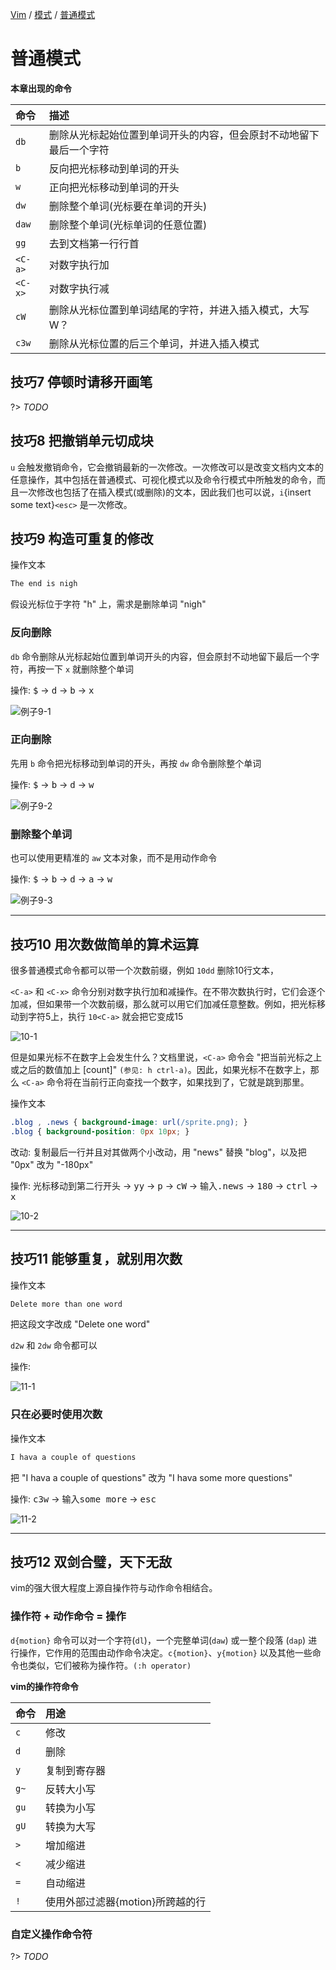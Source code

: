 [Vim](/vim-docs/) / [模式](/vim-docs/mode/) / [普通模式](/vim-docs/mode/normal)

# 普通模式

**本章出现的命令**

|命令|描述|
|:---|:---|
|`db`|删除从光标起始位置到单词开头的内容，但会原封不动地留下最后一个字符|
|`b`|反向把光标移动到单词的开头|
|`w`|正向把光标移动到单词的开头|
|`dw`|删除整个单词(光标要在单词的开头)|
|`daw`|删除整个单词(光标单词的任意位置)|
|`gg`|去到文档第一行行首|
|`<C-a>`|对数字执行加|
|`<C-x>`|对数字执行减|
|`cW`|删除从光标位置到单词结尾的字符，并进入插入模式，大写W？|
|`c3w`|删除从光标位置的后三个单词，并进入插入模式|

## 技巧7 停顿时请移开画笔

?> _TODO_

## 技巧8 把撤销单元切成块

`u` 会触发撤销命令，它会撤销最新的一次修改。一次修改可以是改变文档内文本的任意操作，其中包括在普通模式、可视化模式以及命令行模式中所触发的命令，而且一次修改也包括了在插入模式(或删除)的文本，因此我们也可以说，`i`{insert some text}`<esc>` 是一次修改。

## 技巧9 构造可重复的修改

操作文本

```tex
The end is nigh
```

假设光标位于字符 "h" 上，需求是删除单词 "nigh"

### 反向删除

`db` 命令删除从光标起始位置到单词开头的内容，但会原封不动地留下最后一个字符，再按一下 `x` 就删除整个单词

操作: <kbd>$</kbd> -> <kbd>d</kbd> -> <kbd>b</kbd> -> <kbd>x</kbd>

![例子9-1](https://cdn.jsdelivr.net/gh/karoldy/public-bed/image/vim/mode/9-1.gif)

### 正向删除

先用 `b` 命令把光标移动到单词的开头，再按 `dw` 命令删除整个单词

操作: <kbd>$</kbd> -> <kbd>b</kbd> -> <kbd>d</kbd> -> <kbd>w</kbd>

![例子9-2](https://cdn.jsdelivr.net/gh/karoldy/public-bed/image/vim/mode/9-2.gif)

### 删除整个单词

也可以使用更精准的 `aw` 文本对象，而不是用动作命令

操作: <kbd>$</kbd> -> <kbd>b</kbd> -> <kbd>d</kbd> -> <kbd>a</kbd> -> <kbd>w</kbd>

![例子9-3](https://cdn.jsdelivr.net/gh/karoldy/public-bed/image/vim/mode/9-3.gif)

---

## 技巧10 用次数做简单的算术运算

很多普通模式命令都可以带一个次数前缀，例如 `10dd` 删除10行文本，

`<C-a>` 和 `<C-x>` 命令分别对数字执行加和减操作。在不带次数执行时，它们会逐个加减，但如果带一个次数前缀，那么就可以用它们加减任意整数。例如，把光标移动到字符5上，执行 `10<C-a>` 就会把它变成15

![10-1](https://cdn.jsdelivr.net/gh/karoldy/public-bed/image/vim/mode/10-1.gif)

但是如果光标不在数字上会发生什么？文档里说，`<C-a>` 命令会 "把当前光标之上或之后的数值加上 [count]" `(参见: h ctrl-a)`。因此，如果光标不在数字上，那么 `<C-a>` 命令将在当前行正向查找一个数字，如果找到了，它就是跳到那里。

操作文本

```css
.blog , .news { background-image: url(/sprite.png); }
.blog { background-position: 0px 10px; }
```

改动: 复制最后一行并且对其做两个小改动，用 "news" 替换 "blog"，以及把 "0px" 改为 "-180px"

操作: <kbd>光标移动到第二行开头</kbd> -> <kbd>yy</kbd> -> <kbd>p</kbd> -> <kbd>cW</kbd> -> <kbd>输入.news</kbd> -> <kbd>180</kbd> -> <kbd>ctrl</kbd> -> <kbd>x</kbd>

![10-2](https://cdn.jsdelivr.net/gh/karoldy/public-bed/image/vim/mode/10-2.gif)

---

## 技巧11 能够重复，就别用次数

操作文本

```tex
Delete more than one word
```
把这段文字改成 "Delete one word"

`d2w` 和 `2dw` 命令都可以

操作:

![11-1](https://cdn.jsdelivr.net/gh/karoldy/public-bed/image/vim/mode/11-1.gif)

### 只在必要时使用次数

操作文本

```tex
I hava a couple of questions
```

把 "I hava a couple of questions" 改为 "I hava some more questions"

操作: <kbd>c3w</kbd> -> <kbd>输入some more</kbd> -> <kbd>esc</kbd>

![11-2](https://cdn.jsdelivr.net/gh/karoldy/public-bed/image/vim/mode/11-2.gif)

---

## 技巧12 双剑合璧，天下无敌

vim的强大很大程度上源自操作符与动作命令相结合。

### 操作符 + 动作命令 = 操作

`d{motion}` 命令可以对一个字符(`dl`)，一个完整单词(`daw`) 或一整个段落 (`dap`) 进行操作，它作用的范围由动作命令决定。`c{motion}`、`y{motion}` 以及其他一些命令也类似，它们被称为操作符。`(:h operator)`

**vim的操作符命令**

|命令|用途|
|:---|:---|
|`c`|修改|
|`d`|删除|
|`y`|复制到寄存器|
|`g~`|反转大小写|
|`gu`|转换为小写|
|`gU`|转换为大写|
|`>`|增加缩进|
|`<`|减少缩进|
|`=`|自动缩进|
|`!`|使用外部过滤器{motion}所跨越的行|

### 自定义操作命令符

?> _TODO_
